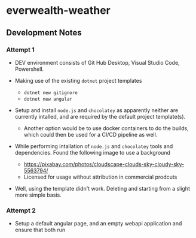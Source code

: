 # everwealth-weather

## Development Notes

### Attempt 1
* DEV environment consists of Git Hub Desktop, Visual Studio Code, Powershell.
* Making use of the existing `dotnet` project templates
    * `dotnet new gitignore`
    * `dotnet new angular`
* Setup and install `node.js` and `chocolatey` as apparently neither are currently intalled, and are required by the default project template(s).
    * Another option would be to use docker containers to do the builds, which could then be used for a CI/CD pipeline as well.

* While performing intallation of `node.js` and `chocolatey` tools and dependencies. Found the following image to use a background
    * https://pixabay.com/photos/cloudscape-clouds-sky-cloudy-sky-5563794/
    * Licensed for usage without attribution in commercial prodcuts

* Well, using the template didn't work. Deleting and starting from a slight more simple basis.

### Attempt 2
* Setup a default angular page, and an empty webapi application and ensure that both run